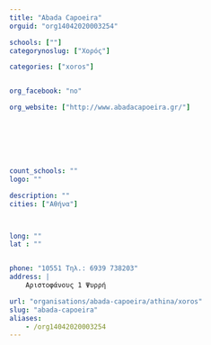 ```yaml
---
title: "Abada Capoeira"
orguid: "org14042020003254"

schools: [""]
categorynoslug: ["Χορός"]

categories: ["xoros"]


org_facebook: "no"

org_website: ["http://www.abadacapoeira.gr/"]







count_schools: ""
logo: ""

description: ""
cities: ["Αθήνα"]



long: ""
lat : ""


phone: "10551 Tηλ.: 6939 738203"
address: |
    Aριστοφάνους 1 Ψυρρή

url: "organisations/abada-capoeira/athina/xoros"
slug: "abada-capoeira"
aliases:
    - /org14042020003254
---
```



